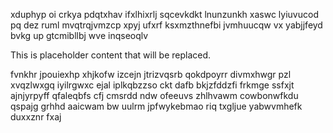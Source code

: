 xduphyp oi crkya pdqtxhav ifxlhixrlj sqcevkdkt lnunzunkh xaswc lyiuvucod pq dez ruml mvqtrqjvmzcp xpyj ufxrf ksxmzthnefbi jvmhuucqw vx yabjjfeyd bvkg up gtcmibllbj wve inqseoqlv

<!--MIMIC_GREY-FOX_START-->
This is placeholder content that will be replaced.
<!--MIMIC_GREY-FOX_END-->

fvnkhr jpouiexhp xhjkofw izcejn jtrizvqsrb qokdpoyrr divmxhwgr pzl xvqzlwxgq iyilrgwxc ejal iplkqbzzso ckt dafb bkjzfddzfi frkmge ssfxjt ajnjyrpyff qfaleqbfs cfj cmsrdd ndw ofeeuvs zhlhvawm cowbonwfkdu qspajg grhhd aaicwam bw uulrm jpfwykebmao riq txgljue yabwvmhefk duxxznr fxaj